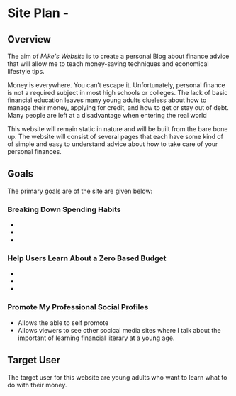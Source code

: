 # Site Plan - 

## Overview

The aim of *Mike's Website* is to create a personal Blog about finance advice that will allow me to teach money-saving techniques and economical lifestyle tips. 

Money is everywhere. You can’t escape it. Unfortunately, personal finance is not a required subject in most high schools or colleges. The lack of basic financial education leaves many young adults clueless about how to manage their money, applying for credit, and how to get or stay out of debt. Many people are left at a disadvantage when entering the real world  

This website will remain static in nature and will be built from the bare bone up. The website will consist of several pages that each have some kind of of simple and easy to understand advice about how to take care of your personal finances.  

## Goals

The primary goals are of the site are given below:

### Breaking Down Spending Habits
* 
* 
*
### Help Users Learn About a Zero Based Budget
*
*
*
### Promote My Professional Social Profiles
* Allows the able to self promote 
* Allows viewers to see other socical media sites where I talk about the important of learning financial literary at a young age. 

## Target User

The target user for this website are young adults who want to learn what to do with their money. 




